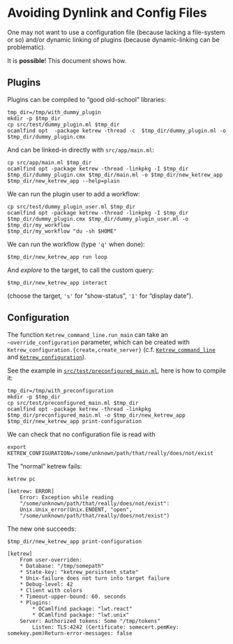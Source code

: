 Avoiding Dynlink and Config Files
=================================

One may not want to use a configuration file (because lacking a file-system or
so) and/or dynamic linking of plugins (because dynamic-linking can be
problematic).

It is **possible**! This document shows how.


Plugins
-------

Plugins can be compiled to “good old-school” libraries:

    tmp_dir=/tmp/with_dummy_plugin
    mkdir -p $tmp_dir
    cp src/test/dummy_plugin.ml $tmp_dir
    ocamlfind opt  -package ketrew -thread -c  $tmp_dir/dummy_plugin.ml -o $tmp_dir/dummy_plugin.cmx

And can be linked-in directly with `src/app/main.ml`:

    cp src/app/main.ml $tmp_dir
    ocamlfind opt -package ketrew -thread -linkpkg -I $tmp_dir $tmp_dir/dummy_plugin.cmx $tmp_dir/main.ml -o $tmp_dir/new_ketrew_app
    $tmp_dir/new_ketrew_app --help=plain

We can run the plugin user to add a workflow:

    cp src/test/dummy_plugin_user.ml $tmp_dir
    ocamlfind opt -package ketrew -thread -linkpkg -I $tmp_dir $tmp_dir/dummy_plugin.cmx $tmp_dir/dummy_plugin_user.ml -o $tmp_dir/my_workflow
    $tmp_dir/my_workflow "du -sh $HOME"

We can run the workflow (type `'q'` when done):

    $tmp_dir/new_ketrew_app run loop

And *explore* to the target, to call the custom query:

    $tmp_dir/new_ketrew_app interact

(choose the target, `'s'` for “show-status”, `'1'` for “display date”).


Configuration
-------------

The function `Ketrew_command_line.run_main` can take an `~override_configuration` parameter, which can be created with
`Ketrew_configuration.{create,create_server}`
(c.f. 
[`Ketrew_command_line`](../lib/ketrew_command_line.mli) and
[`Ketrew_configuration`](../lib/ketrew_configuration.mli)).

See the example in
[`src/test/preconfigured_main.ml`](../test/preconfigured_main.ml), here is how
to compile it:

    tmp_dir=/tmp/with_preconfiguration
    mkdir -p $tmp_dir
    cp src/test/preconfigured_main.ml $tmp_dir
    ocamlfind opt -package ketrew -thread -linkpkg $tmp_dir/preconfigured_main.ml -o $tmp_dir/new_ketrew_app
    $tmp_dir/new_ketrew_app print-configuration

We can check that no configuration file is read with

    export KETREW_CONFIGURATION=/some/unknown/path/that/really/does/not/exist

The “normal” ketrew fails:

    ketrew pc

```badresult
[ketrew: ERROR]
    Error: Exception while reading
    "/some/unknown/path/that/really/does/not/exist":
    Unix.Unix_error(Unix.ENOENT, "open",
    "/some/unknown/path/that/really/does/not/exist")
```

The new one succeeds:

    $tmp_dir/new_ketrew_app print-configuration

```goodresult
[ketrew]
    From user-overriden:
    * Database: "/tmp/somepath"
    * State-key: "ketrew_persistent_state"
    * Unix-failure does not turn into target failure
    * Debug-level: 42
    * Client with colors
    * Timeout-upper-bound: 60. seconds
    * Plugins:
        * OCamlfind package: "lwt.react"
        * OCamlfind package: "lwt.unix"
    Server: Authorized tokens: Some "/tmp/tokens"
        Listen: TLS:4242 (Certificate: somecert.pemKey: somekey.pem)Return-error-messages: false
```


